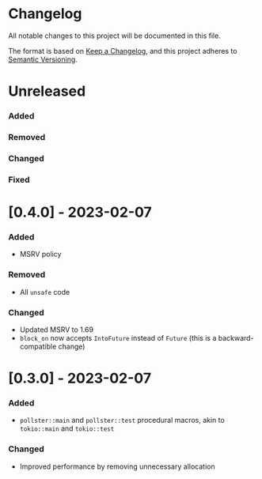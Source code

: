 # Changelog

All notable changes to this project will be documented in this file.

The format is based on [Keep a Changelog](https://keepachangelog.com/en/1.0.0/),
and this project adheres to [Semantic Versioning](https://semver.org/spec/v2.0.0.html).

# Unreleased

### Added

### Removed

### Changed

### Fixed

# [0.4.0] - 2023-02-07

### Added

- MSRV policy

### Removed

- All `unsafe` code

### Changed

- Updated MSRV to 1.69
- `block_on` now accepts `IntoFuture` instead of `Future` (this is a backward-compatible change)

# [0.3.0] - 2023-02-07

### Added

- `pollster::main` and `pollster::test` procedural macros, akin to `tokio::main` and `tokio::test`

### Changed

- Improved performance by removing unnecessary allocation
